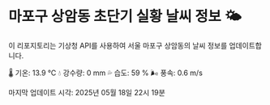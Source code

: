 
# 마포구 상암동 초단기 실황 날씨 정보 🌤️

이 리포지토리는 기상청 API를 사용하여 서울 마포구 상암동의 날씨 정보를 업데이트합니다. 

🌡️ 기온: 13.9 ℃
💧 강수량: 0 mm
💦 습도: 59 %
🌬️ 풍속: 0.6 m/s

마지막 업데이트 시각: 2025년 05월 18일 22시 19분    
